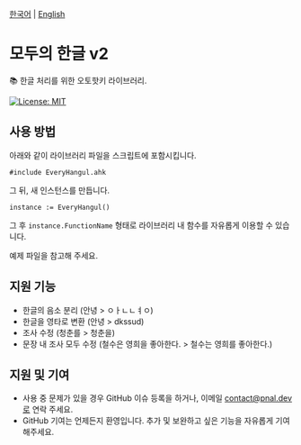 [한국어](/README/ko.md) | [English](/README/en.md)

# 모두의 한글 v2
📚 한글 처리를 위한 오토핫키 라이브러리.

[![License: MIT](https://img.shields.io/badge/License-MIT-yellow.svg)](https://opensource.org/licenses/MIT)

## 사용 방법
아래와 같이 라이브러리 파일을 스크립트에 포함시킵니다.
```
#include EveryHangul.ahk
```

그 뒤, 새 인스턴스를 만듭니다.

```
instance := EveryHangul()
```

그 후 `instance.FunctionName` 형태로 라이브러리 내 함수를 자유롭게 이용할 수 있습니다.

예제 파일을 참고해 주세요.

## 지원 기능
* 한글의 음소 분리 (안녕 > ㅇㅏㄴㄴㅕㅇ)
* 한글을 영타로 변환 (안녕 > dkssud)
* 조사 수정 (청춘를 > 청춘을)
* 문장 내 조사 모두 수정 (철수은 영희을 좋아한다. > 철수는 영희를 좋아한다.)

## 지원 및 기여
* 사용 중 문제가 있을 경우 GitHub 이슈 등록을 하거나, 이메일 contact@pnal.dev로 연락 주세요.
* GitHub 기여는 언제든지 환영입니다. 추가 및 보완하고 싶은 기능을 자유롭게 기여해주세요.
